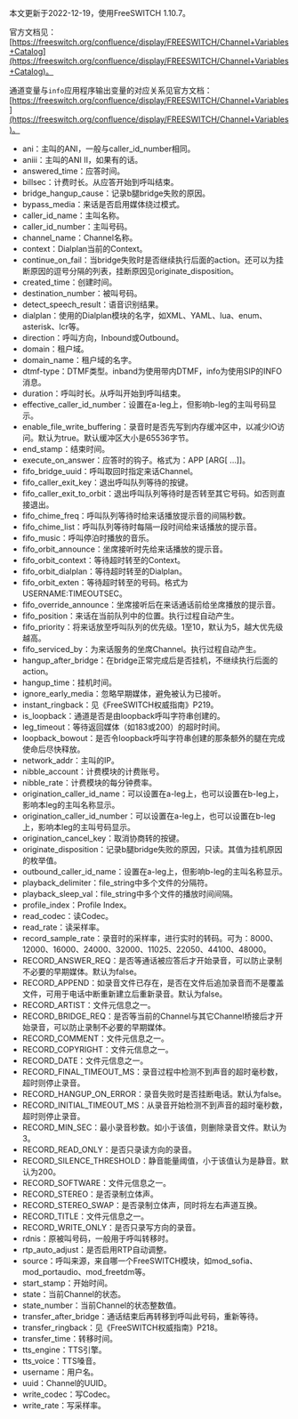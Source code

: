 本文更新于2022-12-19，使用FreeSWITCH 1.10.7。

官方文档见：[https://freeswitch.org/confluence/display/FREESWITCH/Channel+Variables+Catalog](https://freeswitch.org/confluence/display/FREESWITCH/Channel+Variables+Catalog)。

通道变量与`info`应用程序输出变量的对应关系见官方文档：[https://freeswitch.org/confluence/display/FREESWITCH/Channel+Variables](https://freeswitch.org/confluence/display/FREESWITCH/Channel+Variables)。

* ani：主叫的ANI，一般与caller_id_number相同。
* aniii：主叫的ANI II，如果有的话。
* answered_time：应答时间。
* billsec：计费时长。从应答开始到呼叫结束。
* bridge_hangup_cause：记录b腿bridge失败的原因。
* bypass_media：来话是否启用媒体绕过模式。
* caller_id_name：主叫名称。
* caller_id_number：主叫号码。
* channel_name：Channel名称。
* context：Dialplan当前的Context。
* continue_on_fail：当bridge失败时是否继续执行后面的action。还可以为挂断原因的逗号分隔的列表，挂断原因见originate_disposition。
* created_time：创建时间。
* destination_number：被叫号码。
* detect_speech_result：语音识别结果。
* dialplan：使用的Dialplan模块的名字，如XML、YAML、lua、enum、asterisk、lcr等。
* direction：呼叫方向，Inbound或Outbound。
* domain：租户域。
* domain_name：租户域的名字。
* dtmf-type：DTMF类型。inband为使用带内DTMF，info为使用SIP的INFO消息。
* duration：呼叫时长。从呼叫开始到呼叫结束。
* effective_caller_id_number：设置在a-leg上，但影响b-leg的主叫号码显示。
* enable_file_write_buffering：录音时是否先写到内存缓冲区中，以减少IO访问。默认为true。默认缓冲区大小是65536字节。
* end_stamp：结束时间。
* execute_on_answer：应答时的钩子。格式为：APP [ARG[ ...]]。
* fifo_bridge_uuid：呼叫取回时指定来话Channel。
* fifo_caller_exit_key：退出呼叫队列等待的按键。
* fifo_caller_exit_to_orbit：退出呼叫队列等待时是否转至其它号码。如否则直接退出。
* fifo_chime_freq：呼叫队列等待时给来话播放提示音的间隔秒数。
* fifo_chime_list：呼叫队列等待时每隔一段时间给来话播放的提示音。
* fifo_music：呼叫停泊时播放的音乐。
* fifo_orbit_announce：坐席接听时先给来话播放的提示音。
* fifo_orbit_context：等待超时转至的Context。
* fifo_orbit_dialplan：等待超时转至的Dialplan。
* fifo_orbit_exten：等待超时转至的号码。格式为USERNAME:TIMEOUTSEC。
* fifo_override_announce：坐席接听后在来话通话前给坐席播放的提示音。
* fifo_position：来话在当前队列中的位置。执行过程自动产生。
* fifo_priority：将来话放至呼叫队列的优先级。1至10，默认为5，越大优先级越高。
* fifo_serviced_by：为来话服务的坐席Channel。执行过程自动产生。
* hangup_after_bridge：在bridge正常完成后是否挂机，不继续执行后面的action。
* hangup_time：挂机时间。
* ignore_early_media：忽略早期媒体，避免被认为已接听。
* instant_ringback：见《FreeSWITCH权威指南》P219。
* is_loopback：通道是否是由loopback呼叫字符串创建的。
* leg_timeout：等待返回媒体（如183或200）的超时时间。
* loopback_bowout：是否令loopback呼叫字符串创建的那条额外的腿在完成使命后尽快释放。
* network_addr：主叫的IP。
* nibble_account：计费模块的计费账号。
* nibble_rate：计费模块的每分钟费率。
* origination_caller_id_name：可以设置在a-leg上，也可以设置在b-leg上，影响本leg的主叫名称显示。
* origination_caller_id_number：可以设置在a-leg上，也可以设置在b-leg上，影响本leg的主叫号码显示。
* origination_cancel_key：取消协商转的按键。
* originate_disposition：记录b腿bridge失败的原因，只读。其值为挂机原因的枚举值。
* outbound_caller_id_name：设置在a-leg上，但影响b-leg的主叫名称显示。
* playback_delimiter：file_string中多个文件的分隔符。
* playback_sleep_val：file_string中多个文件的播放时间间隔。
* profile_index：Profile Index。
* read_codec：读Codec。
* read_rate：读采样率。
* record_sample_rate：录音时的采样率，进行实时的转码。可为：8000、12000、16000、24000、32000、11025、22050、44100、48000。
* RECORD_ANSWER_REQ：是否等通话被应答后才开始录音，可以防止录制不必要的早期媒体。默认为false。
* RECORD_APPEND：如录音文件已存在，是否在文件后追加录音而不是覆盖文件，可用于电话中断重新建立后重新录音。默认为false。
* RECORD_ARTIST：文件元信息之一。
* RECORD_BRIDGE_REQ：是否等当前的Channel与其它Channel桥接后才开始录音，可以防止录制不必要的早期媒体。
* RECORD_COMMENT：文件元信息之一。
* RECORD_COPYRIGHT：文件元信息之一。
* RECORD_DATE：文件元信息之一。
* RECORD_FINAL_TIMEOUT_MS：录音过程中检测不到声音的超时毫秒数，超时则停止录音。
* RECORD_HANGUP_ON_ERROR：录音失败时是否挂断电话。默认为false。
* RECORD_INITIAL_TIMEOUT_MS：从录音开始检测不到声音的超时毫秒数，超时则停止录音。
* RECORD_MIN_SEC：最小录音秒数。如小于该值，则删除录音文件。默认为3。
* RECORD_READ_ONLY：是否只录读方向的录音。
* RECORD_SILENCE_THRESHOLD：静音能量阈值，小于该值认为是静音。默认为200。
* RECORD_SOFTWARE：文件元信息之一。
* RECORD_STEREO：是否录制立体声。
* RECORD_STEREO_SWAP：是否录制立体声，同时将左右声道互换。
* RECORD_TITLE：文件元信息之一。
* RECORD_WRITE_ONLY：是否只录写方向的录音。
* rdnis：原被叫号码，一般用于呼叫转移时。
* rtp_auto_adjust：是否启用RTP自动调整。
* source：呼叫来源，来自哪一个FreeSWITCH模块，如mod_sofia、mod_portaudio、mod_freetdm等。
* start_stamp：开始时间。
* state：当前Channel的状态。
* state_number：当前Channel的状态整数值。
* transfer_after_bridge：通话结束后再转移到呼叫此号码，重新等待。
* transfer_ringback：见《FreeSWITCH权威指南》P218。
* transfer_time：转移时间。
* tts_engine：TTS引擎。
* tts_voice：TTS嗓音。
* username：用户名。
* uuid：Channel的UUID。
* write_codec：写Codec。
* write_rate：写采样率。
